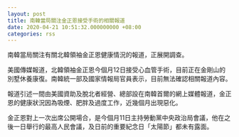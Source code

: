 ```yaml
---
layout: post
title: 南韓當局關注金正恩接受手術的相關報道
date: 2020-04-21 10:51:32.000000000 +08:00
categories: rss
---
```


南韓當局關注有關北韓領袖金正恩健康情況的報道，正展開調查。

美國傳媒報道，北韓領袖金正恩今個月12日接受心血管手術，目前正在金剛山的別墅休養康復。南韓統一部及國家情報局官員表示，目前無法確認相關報道內容。

報道引述一間由美國資助及脫北者經營、總部設在南韓首爾的網上媒體報道，金正恩的健康狀況因為吸煙、肥胖及過度工作，近幾個月出現惡化。

金正恩對上一次出席公開場合，是今個月11日主持勞動黨中央政治局會議，他在之後一日舉行的最高人民會議，及日前的重要紀念日「太陽節」都未有露面。
